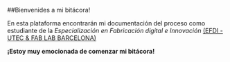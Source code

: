 ##Bienvenides a mi bitácora!

En esta plataforma encontrarán mi documentación del proceso como estudiante de la _Especialización en Fabricación digital e Innovación_ [(EFDI - UTEC & FAB LAB BARCELONA)](https://utec.edu.uy/uploads/plan/aae9141ec11a54d8a37697a357b1e167f51bf041.pdf)

**¡Estoy muy emocionada de comenzar mi bitácora!**
